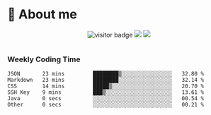 <!-- ![](https://youpai.roccoshi.top/img/20200804214216.png) -->

# 🧐 About me
 
<p align="center">
<img src="https://visitor-badge.laobi.icu/badge?page_id=Lincest.Lincest&title=hits" alt="visitor badge"/>
<a href="mailto:imroccoshi@gmail.com"><img src="https://img.shields.io/badge/gmail-imroccoshi%40gmail.com-red"></a>
<a href="https://blog.roccoshi.top"><img src="https://img.shields.io/badge/blog-roccoshi-green"></a>
</p>

<div align="center">
  <img src="https://github-readme-stats.vercel.app/api?username=Lincest&show_icons=true&count_private=true&show_owner=true" alt="">
   <!-- <img src="https://github-readme-stats.vercel.app/api/wakatime?username=Moreality&v=2" alt=""/> -->
</div>

### Weekly Coding Time

<!--START_SECTION:waka-->

```text
JSON       23 mins         ████████▒░░░░░░░░░░░░░░░░   32.80 %
Markdown   23 mins         ████████░░░░░░░░░░░░░░░░░   32.14 %
CSS        14 mins         █████▒░░░░░░░░░░░░░░░░░░░   20.70 %
SSH Key    9 mins          ███▒░░░░░░░░░░░░░░░░░░░░░   13.61 %
Java       0 secs          ░░░░░░░░░░░░░░░░░░░░░░░░░   00.54 %
Other      0 secs          ░░░░░░░░░░░░░░░░░░░░░░░░░   00.21 %
```

<!--END_SECTION:waka-->


